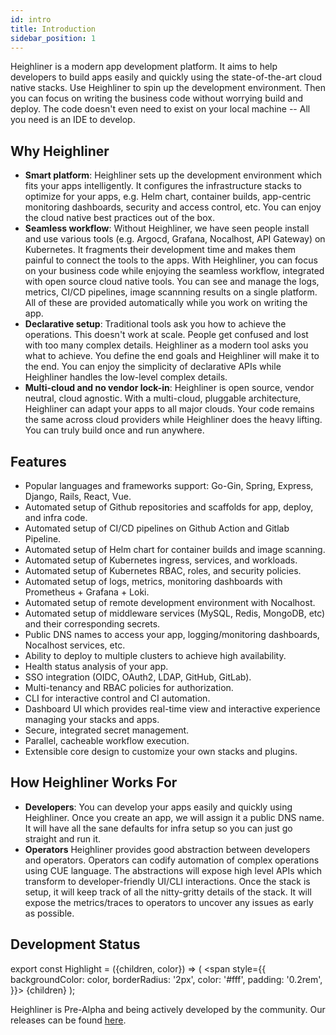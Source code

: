 ```yaml
---
id: intro
title: Introduction
sidebar_position: 1
---
```


Heighliner is a modern app development platform.
It aims to help developers to build apps easily and quickly using the state-of-the-art cloud native stacks.
Use Heighliner to spin up the development environment.
Then you can focus on writing the business code without worrying build and deploy.
The code doesn't even need to exist on your local machine -- All you need is an IDE to develop.

## Why Heighliner

- **Smart platform**:
    Heighliner sets up the development environment which fits your apps intelligently.
    It configures the infrastructure stacks to optimize for your apps, e.g. Helm chart, container builds, app-centric monitoring dashboards, security and access control, etc.
    You can enjoy the cloud native best practices out of the box.
- **Seamless workflow**:
    Without Heighliner, we have seen people install and use various tools (e.g. Argocd, Grafana, Nocalhost, API Gateway) on Kubernetes.
    It fragments their development time and makes them painful to connect the tools to the apps.
    With Heighliner, you can focus on your business code while enjoying the seamless workflow, integrated with open source cloud native tools.
    You can see and manage the logs, metrics, CI/CD pipelines, image scannning results on a single platform.
    All of these are provided automatically while you work on writing the app.
- **Declarative setup**:
    Traditional tools ask you how to achieve the operations.
    This doesn't work at scale. People get confused and lost with too many complex details.
    Heighliner as a modern tool asks you what to achieve.
    You define the end goals and Heighliner will make it to the end.
    You can enjoy the simplicity of declarative APIs while Heighliner handles the low-level complex details.
- **Multi-cloud and no vendor lock-in**:
    Heighliner is open source, vendor neutral, cloud agnostic.
    With a multi-cloud, pluggable architecture, Heighliner can adapt your apps to all major clouds.
    Your code remains the same across cloud providers while Heighliner does the heavy lifting.
    You can truly build once and run anywhere.

## Features

- Popular languages and frameworks support: Go-Gin, Spring, Express, Django, Rails, React, Vue.
- Automated setup of Github repositories and scaffolds for app, deploy, and infra code.
- Automated setup of CI/CD pipelines on Github Action and Gitlab Pipeline.
- Automated setup of Helm chart for container builds and image scanning.
- Automated setup of Kubernetes ingress, services, and workloads.
- Automated setup of Kubernetes RBAC, roles, and security policies.
- Automated setup of logs, metrics, monitoring dashboards with Prometheus + Grafana + Loki.
- Automated setup of remote development environment with Nocalhost.
- Automated setup of middleware services (MySQL, Redis, MongoDB, etc) and their corresponding secrets.
- Public DNS names to access your app, logging/monitoring dashboards, Nocalhost services, etc.
- Ability to deploy to multiple clusters to achieve high availability.
- Health status analysis of your app.
- SSO integration (OIDC, OAuth2, LDAP, GitHub, GitLab).
- Multi-tenancy and RBAC policies for authorization.
- CLI for interactive control and CI automation.
- Dashboard UI which provides real-time view and interactive experience managing your stacks and apps.
- Secure, integrated secret management.
- Parallel, cacheable workflow execution.
- Extensible core design to customize your own stacks and plugins.

## How Heighliner Works For

- **Developers**:
    You can develop your apps easily and quickly using Heighliner.
    Once you create an app, we will assign it a public DNS name.
    It will have all the sane defaults for infra setup so you can just go straight and run it.
- **Operators**
    Heighliner provides good abstraction between developers and operators.
    Operators can codify automation of complex operations using CUE language.
    The abstractions will expose high level APIs which transform to developer-friendly UI/CLI interactions.
    Once the stack is setup, it will keep track of all the nitty-gritty details of the stack.
    It will expose the metrics/traces to operators to uncover any issues as early as possible.

## Development Status

export const Highlight = ({children, color}) => (
  <span
    style={{
      backgroundColor: color,
      borderRadius: '2px',
      color: '#fff',
      padding: '0.2rem',
    }}>
    {children}
  </span>
);

Heighliner is <Highlight color="#eb34ba">Pre-Alpha</Highlight> and being actively developed by the community.
Our releases can be found [here](https://github.com/h8r-dev/heighliner/releases).
